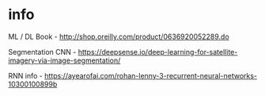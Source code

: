 # info
ML / DL Book - http://shop.oreilly.com/product/0636920052289.do

Segmentation CNN - https://deepsense.io/deep-learning-for-satellite-imagery-via-image-segmentation/

RNN info - https://ayearofai.com/rohan-lenny-3-recurrent-neural-networks-10300100899b

